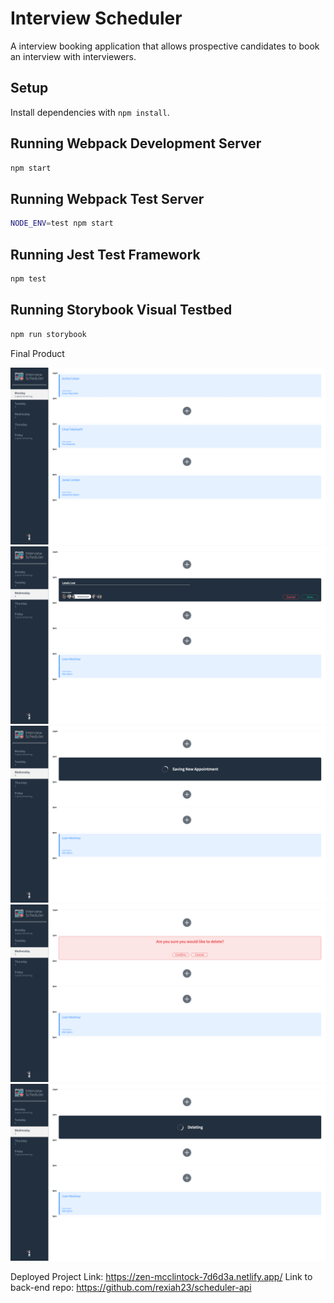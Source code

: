 # Interview Scheduler
A interview booking application that allows prospective candidates to book an interview with interviewers. 

## Setup

Install dependencies with `npm install`.

## Running Webpack Development Server

```sh
npm start
```

## Running Webpack Test Server
```sh
NODE_ENV=test npm start
```

## Running Jest Test Framework

```sh
npm test
```

## Running Storybook Visual Testbed

```sh
npm run storybook
```

Final Product

![Alt text](https://github.com/rexiah23/scheduler/blob/master/docs/1.png)
![Alt text](https://github.com/rexiah23/scheduler/blob/master/docs/2.png)
![Alt text](https://github.com/rexiah23/scheduler/blob/master/docs/3.png)
![Alt text](https://github.com/rexiah23/scheduler/blob/master/docs/4.png)
![Alt text](https://github.com/rexiah23/scheduler/blob/master/docs/5.png)

Deployed Project Link: https://zen-mcclintock-7d6d3a.netlify.app/
Link to back-end repo: https://github.com/rexiah23/scheduler-api
